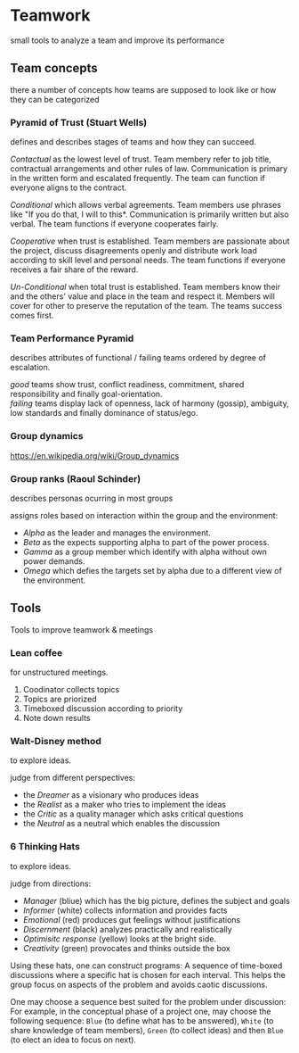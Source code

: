# Teamwork

small tools to analyze a team and improve its performance

## Team concepts

there a number of concepts how teams are supposed to look like or how they can be categorized

### Pyramid of Trust (Stuart Wells)

defines and describes stages of teams and how they can succeed.

*Contactual* as the lowest level of trust. Team membery refer to job title, contractual arrangements and other rules of law. Communication is primary in the written form and escalated frequently. The team can function if everyone aligns to the contract.

*Conditional* which allows verbal agreements. Team members use phrases like "If you do that, I will to this*. Communication is primarily written but also verbal. The team functions if everyone cooperates fairly.

*Cooperative* when trust is established. Team members are passionate about the project, discuss disagreements openly and distribute work load according to skill level and personal needs. The team functions if everyone receives a fair share of the reward.

*Un-Conditional* when total trust is established. Team members know their and the others' value and place in the team and respect it. Members will cover for other to preserve the reputation of the team. The teams success comes first.

### Team Performance Pyramid

describes attributes of functional / failing teams ordered by degree of escalation.

*good* teams show trust, conflict readiness, commitment, shared responsibility and finally goal-orientation.  
*failing* teams display lack of openness, lack of harmony (gossip), ambiguity, low standards and finally dominance of status/ego.

### Group dynamics

https://en.wikipedia.org/wiki/Group_dynamics

### Group ranks (Raoul Schinder)

describes personas ocurring in most groups

assigns roles based on interaction within the group and the environment:

- *Alpha* as the leader and manages the environment.  
- *Beta* as the expects supporting alpha to part of the power process.  
- *Gamma* as a group member which identify with alpha without own power demands.  
- *Omega* which defies the targets set by alpha due to a different view of the environment.

## Tools

Tools to improve teamwork & meetings

### Lean coffee

for unstructured meetings.

1. Coodinator collects topics
2. Topics are priorized
3. Timeboxed discussion according to priority
4. Note down results

### Walt-Disney method

to explore ideas.

judge from different perspectives:

- the *Dreamer* as a visionary who produces ideas
- the *Realist* as a maker who tries to implement the ideas
- the *Critic* as a quality manager which asks critical questions
- the *Neutral* as a neutral which enables the discussion

### 6 Thinking Hats

to explore ideas.

judge from directions:

- *Manager* (bliue) which has the big picture, defines the subject and goals
- *Informer* (white) collects information and provides facts
- *Emotional* (red) produces gut feelings without justifications
- *Discernment* (black) analyzes practically and realistically
- *Optimisitc response* (yellow) looks at the bright side.
- *Creativity* (green) provocates and thinks outside the box

Using these hats, one can construct programs: A sequence of time-boxed discussions where a specific hat is chosen for each interval. This helps the group focus on aspects of the problem and avoids caotic discussions. 

One may choose a sequence best suited for the problem under discussion: For example, in the conceptual phase of a project one, may choose the following sequence: `Blue` (to define what has to be answered), `White` (to share knowledge of team members), `Green` (to collect ideas) and then `Blue` (to elect an idea to focus on next).